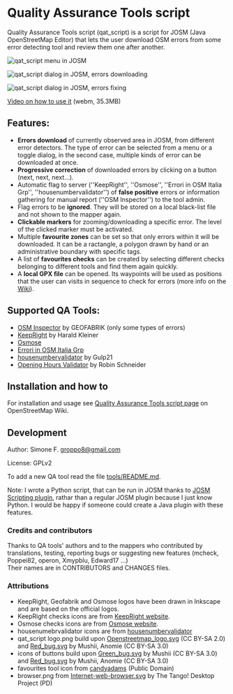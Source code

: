Quality Assurance Tools script
==============================
Quality Assurance Tools script (qat_script) is a script for JOSM (Java OpenStreetMap Editor) that lets the user download OSM errors from some error detecting tool and review them one after another.

![qat_script menu in JOSM](http://dl.dropboxusercontent.com/u/41550819/OSM/qat_script/wiki_img/qat_script_menu_small.png "qat_script menu in JOSM")

![qat_script dialog in JOSM, errors downloading](http://dl.dropboxusercontent.com/u/41550819/OSM/qat_script/wiki_img/qat_script_dialog_download_small.png "qat_script dialog in JOSM, errors downloading")

![qat_script dialog in JOSM, errors fixing](http://dl.dropboxusercontent.com/u/41550819/OSM/qat_script/wiki_img/qat_script_dialog_fixing_small.png "qat_script dialog in JOSM, errors fixing")

[Video on how to use it](http://bit.ly/ZTwj0Z) (webm, 35.3MB)

## Features:

* **Errors download** of currently observed area in JOSM, from different error detectors. The type of error can be selected from a menu or a toggle dialog, in the second case, multiple kinds of error can be downloaded at once.
* **Progressive correction** of downloaded errors by clicking on a button (next, next, next...).
* Automatic flag to server (''KeepRight'', ''Osmose'', ''Errori in OSM Italia Grp'', ''housenumbervalidator'') of **false positive** errors or information gathering for manual report (''OSM Inspector'') to the tool admin.
* Flag errors to be **ignored**. They will be stored on a local black-list file and not shown to the mapper again.
* **Clickable markers** for zooming/downloading a specific error. The level of the clicked marker must be activated.
* Multiple **favourite zones** can be set so that only errors within it will be downloaded. It can be a ractangle, a polygon drawn by hand or an administrative boundary with specific tags.
* A list of **favourites checks** can be created by selecting different checks belonging to different tools and find them again quickly.
* A **local GPX file** can be opened. Its waypoints will be used as positions that the user can visits in sequence to check for errors (more info on the [Wiki](http://wiki.openstreetmap.org/wiki/Quality_Assurance_Tools_script)).

## Supported QA Tools:

* [OSM Inspector](http://tools.geofabrik.de/osmi/) by GEOFABRIK (only some types of errors)
* [KeepRight](http://keepright.ipax.at/) by Harald Kleiner
* [Osmose](http://osmose.openstreetmap.fr/)
* [Errori in OSM Italia Grp](https://dl.dropboxusercontent.com/u/41550819/OSM/Errori_in_Italia_Grp)
* [housenumbervalidator](http://gulp21.bplaced.net/osm/housenumbervalidator/) by Gulp21
* [Opening Hours Validator](http://openingh.openstreetmap.de/) by Robin Schneider

Installation and how to
-----------------------
For installation and usage see [Quality Assurance Tools script page](http://wiki.openstreetmap.org/wiki/Quality_Assurance_Tools_script) on OpenStreetMap Wiki.

Development
-----------
Author: Simone F. <groppo8@gmail.com>

License: GPLv2

To add a new QA tool read the file [tools/README.md](tools/README.md).

Note: I wrote a Python script, that can be run in JOSM thanks to [JOSM Scripting plugin](http://gubaer.github.io/josm-scripting-plugin/), rathar than a regular JOSM plugin because I just know Python. I would be happy if someone could create a Java plugin with these features.

### Credits and contributors
Thanks to QA tools' authors and to the mappers who contributed by translations, testing, reporting bugs or suggesting new features (mcheck, Poppei82, operon, Xmypblu, Edward17 ...)<br>Their names are in CONTRIBUTORS and CHANGES files.

### Attributions
* KeepRight, Geofabrik and Osmose logos have been drawn in Inkscape and are based on the official logos.
* KeepRight checks icons are from [KeepRight website](http://keepright.ipax.at/).
* Osmose checks icons are from [Osmose website](http://osmose.openstreetmap.fr/).
* housenumebrvalidator icons are from [housenumbervalidator](http://gulp21.bplaced.net/osm/housenumbervalidator/)
* qat_script logo.png build upon [Openstreetmap_logo.svg](http://commons.wikimedia.org/wiki/File:Openstreetmap_logo.svg) (CC BY-SA 2.0) and [Red_bug.svg](http://commons.wikimedia.org/wiki/File:Red_bug.svg) by Mushii, Anomie (CC BY-SA 3.0)
* icons of buttons build upon [Green_bug.svg](http://commons.wikimedia.org/wiki/File:Green_bug.svg) by Mushii (CC BY-SA 3.0) and [Red_bug.svg](http://commons.wikimedia.org/wiki/File:Red_bug.svg) by Mushii, Anomie (CC BY-SA 3.0)
* favourites tool icon from [candyadams](http://openclipart.org/detail/93169/star-by-candyadams) (Public Domain)
* browser.png from [Internet-web-browser.svg](http://commons.wikimedia.org/wiki/File:Internet-web-browser.svg) by The Tango! Desktop Project (PD)
